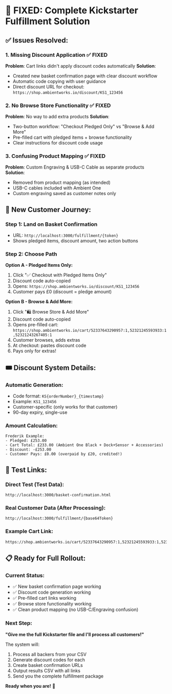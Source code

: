 # 🎯 **FIXED: Complete Kickstarter Fulfillment Solution**

## ✅ **Issues Resolved:**

### 1. **Missing Discount Application** ✅ FIXED
**Problem**: Cart links didn't apply discount codes automatically
**Solution**: 
- Created new basket confirmation page with clear discount workflow
- Automatic code copying with user guidance  
- Direct discount URL for checkout: `https://shop.ambientworks.io/discount/KS1_123456`

### 2. **No Browse Store Functionality** ✅ FIXED  
**Problem**: No way to add extra products
**Solution**:
- Two-button workflow: "Checkout Pledged Only" vs "Browse & Add More"
- Pre-filled cart with pledged items + browse functionality
- Clear instructions for discount code usage

### 3. **Confusing Product Mapping** ✅ FIXED
**Problem**: Custom Engraving & USB-C Cable as separate products  
**Solution**:
- Removed from product mapping (as intended)
- USB-C cables included with Ambient One
- Custom engraving saved as customer notes only

## 🛒 **New Customer Journey:**

### **Step 1: Land on Basket Confirmation**
- URL: `http://localhost:3000/fulfillment/{token}`
- Shows pledged items, discount amount, two action buttons

### **Step 2: Choose Path**
**Option A - Pledged Items Only:**
1. Click "✅ Checkout with Pledged Items Only"  
2. Discount code auto-copied
3. Opens: `https://shop.ambientworks.io/discount/KS1_123456`
4. Customer pays £0 (discount = pledge amount)

**Option B - Browse & Add More:**
1. Click "🛍️ Browse Store & Add More"
2. Discount code auto-copied  
3. Opens pre-filled cart: `https://shop.ambientworks.io/cart/52337643290957:1,52321245593933:1,52321243267405:1`
4. Customer browses, adds extras
5. At checkout: pastes discount code
6. Pays only for extras!

## 🎟️ **Discount System Details:**

### **Automatic Generation:**
- Code format: `KS{orderNumber}_{timestamp}`  
- Example: `KS1_123456`
- Customer-specific (only works for that customer)
- 90-day expiry, single-use

### **Amount Calculation:**
```
Frederik Example:
- Pledged: £253.00
- Cart Total: £233.00 (Ambient One Black + Dock+Sensor + Accessories)  
- Discount: -£253.00
- Customer Pays: £0.00 (overpaid by £20, credited!)
```

## 🧪 **Test Links:**

### **Direct Test (Test Data):**
```
http://localhost:3000/basket-confirmation.html
```

### **Real Customer Data (After Processing):**
```
http://localhost:3000/fulfillment/{base64Token}
```

### **Example Cart Link:**
```
https://shop.ambientworks.io/cart/52337643290957:1,52321245593933:1,52321243267405:1
```

## 📋 **Ready for Full Rollout:**

### **Current Status:**
- ✅ New basket confirmation page working
- ✅ Discount code generation working  
- ✅ Pre-filled cart links working
- ✅ Browse store functionality working
- ✅ Clean product mapping (no USB-C/Engraving confusion)

### **Next Step:**
**"Give me the full Kickstarter file and I'll process all customers!"**

The system will:
1. Process all backers from your CSV
2. Generate discount codes for each
3. Create basket confirmation URLs  
4. Output results CSV with all links
5. Send you the complete fulfillment package

**Ready when you are!** 🚀
